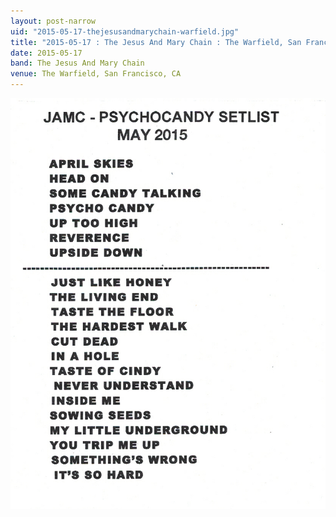 ```yaml
---
layout: post-narrow
uid: "2015-05-17-thejesusandmarychain-warfield.jpg"
title: "2015-05-17 : The Jesus And Mary Chain : The Warfield, San Francisco, CA"
date: 2015-05-17
band: The Jesus And Mary Chain
venue: The Warfield, San Francisco, CA
---
```


<div class="showcase">
  <img src="/img/2015/05/20150517-TheJesusAndMaryChain-Warfield.jpg" alt="2015-05-17-thejesusandmarychain-warfield.jpg">
</div>
